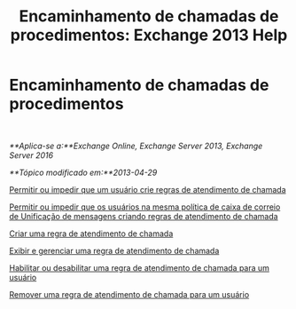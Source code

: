 ﻿---
title: 'Encaminhamento de chamadas de procedimentos: Exchange 2013 Help'
TOCTitle: Encaminhamento de chamadas de procedimentos
ms:assetid: a19cf331-4a83-4d8e-909e-9330911c7fa2
ms:mtpsurl: https://technet.microsoft.com/pt-br/library/JJ863115(v=EXCHG.150)
ms:contentKeyID: 50556255
ms.date: 05/22/2018
mtps_version: v=EXCHG.150
ms.translationtype: MT
---

# Encaminhamento de chamadas de procedimentos

 

_**Aplica-se a:**Exchange Online, Exchange Server 2013, Exchange Server 2016_

_**Tópico modificado em:**2013-04-29_

[Permitir ou impedir que um usuário crie regras de atendimento de chamada](allow-or-prevent-a-user-from-creating-call-answering-rules-exchange-2013-help.md)

[Permitir ou impedir que os usuários na mesma política de caixa de correio de Unificação de mensagens criando regras de atendimento de chamada](allow-or-prevent-users-in-the-same-um-mailbox-policy-from-creating-call-answering-rules-exchange-2013-help.md)

[Criar uma regra de atendimento de chamada](create-a-call-answering-rule-exchange-2013-help.md)

[Exibir e gerenciar uma regra de atendimento de chamada](view-and-manage-a-call-answering-rule-exchange-2013-help.md)

[Habilitar ou desabilitar uma regra de atendimento de chamada para um usuário](enable-or-disable-a-call-answering-rule-for-a-user-exchange-2013-help.md)

[Remover uma regra de atendimento de chamada para um usuário](remove-a-call-answering-rule-for-a-user-exchange-2013-help.md)

